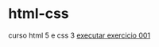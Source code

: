 # html-css
 curso html 5 e css 3
<a href="https://vitorcaetano-dev.github.io/html-css/exercicios/ex002/index.html"> executar exercicio 001
</a>